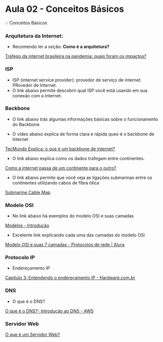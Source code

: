 # Aula 02 - Conceitos Básicos

<aside>
💡 Conceitos Básicos
</aside>

### Arquitetura da Internet:

- Recomendo ler a seção: **Como é a arquitetura?**

[Tráfego da internet brasileira na pandemia: quais foram os impactos?](https://www.tecmundo.com.br/internet/154628-trafego-internet-brasileira-pandemia-impactos.htm)

### ISP

- ISP (internet service provider): provedor de serviço de internet. PRovedor de Internet.
- O link abaixo permite descobrir qual ISP você está usando em sua conexão com a Internet.

[](https://www.whoismyisp.org/)

### Backbone

- O link abaixo trás algumas informações básicas sobre o funcionamento do Backbone

[](https://canaltech.com.br/telecom/o-que-e-backbone/)

- O vídeo abaixo explica de forma clara e rápida queo é o backbone de Internet

[TecMundo Explica: o que é um backbone de internet?](https://www.youtube.com/watch?v=Fpf-gO9EuN0)

- O link abaixo explica como os dados trafegam entre continentes.

[Como a internet passa de um continente para o outro?](https://www.tecmundo.com.br/internet/31311-como-a-internet-passa-de-um-continente-para-o-outro-.htm)

- O link abaixo permite que você veja as ligações submarinas entre os continentes utilizando cabos de fibra ótica

[Submarine Cable Map](https://www.submarinecablemap.com/)

### Modelo OSI

- No link abaixo há exemplos do modelo OSI e suas camadas

[Modelos - Introdução](http://masimoes.pro.br/site/redes/02_ModProt/1.2-modelos-2.htm)

- Excelente link explicando cada uma das camadas do modelo OSi

[Modelo OSI e suas 7 camadas - Protocolos de rede | Alura](https://www.alura.com.br/artigos/conhecendo-o-modelo-osi?gclid=Cj0KCQjwpcOTBhCZARIsAEAYLuXMG2blAvU1z7GBRJZ38_n34lNOP9JGT9D7NaPSQpACGLrUVAPoJgcaAiayEALw_wcB)

### Protocolo IP

- Endereçamento IP

[Capítulo 3: Entendendo o endereçamento IP - Hardware.com.br](https://www.hardware.com.br/livros/linux-redes/capitulo-entendendo-enderecamento.html)

### DNS

- O que é o DNS?

[O que é o DNS?- Introdução ao DNS - AWS](https://aws.amazon.com/pt/route53/what-is-dns/)

### Servidor Web

[O que é um Servidor Web?](https://developer.mozilla.org/pt-BR/docs/Learn/Common_questions/Web_mechanics/What_is_a_web_server)